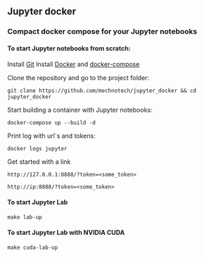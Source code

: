 ## Jupyter docker
### Compact docker compose for your Jupyter notebooks


#### To start Jupyter notebooks from scratch:

Install [Git](https://github.com/git-guides/install-git) Install [Docker](https://docs.docker.com/engine/install/) and [docker-compose](https://docs.docker.com/compose/install/#install-compose)

Clone the repository and go to the project folder:

`git clone https://github.com/mechnotech/jupyter_docker && cd jupyter_docker`
 
Start building a container with Jupyter notebooks:

`docker-compose up --build -d`

Print log with url`s and tokens:

`docker logs jupyter`

Get started with a link

`http://127.0.0.1:8888/?token=<some_token>`

`http://ip:8888/?token=<some_token>`

#### To start Jupyter Lab

```
make lab-up
```

#### To start Jupyter Lab with NVIDIA CUDA

```
make cuda-lab-up
```
